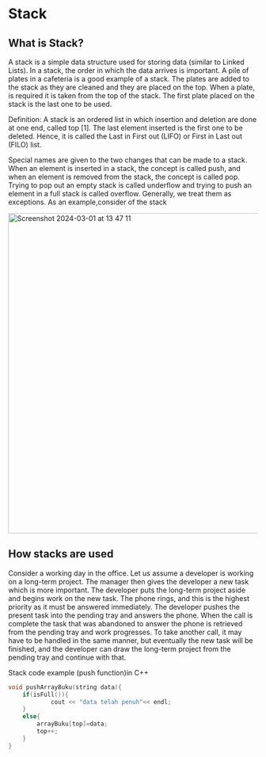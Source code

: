 # Stack
## What is Stack?
A stack is a simple data structure used for storing data (similar to Linked Lists). In a stack, the order in which the data arrives is important. A pile of plates in a cafeteria is a good example of a stack. The plates are added to the stack as they are cleaned and they are placed on the top. When a plate, is required it is taken from the top of the stack. The first plate placed on the stack is the last one to be used.

Definition: A stack is an ordered list in which insertion and deletion are done at one end, called top [1]. The last element inserted is the first one to be deleted. Hence, it is called the Last in First out (LIFO) or First in Last out (FILO) list.

Special names are given to the two changes that can be made to a stack. When an element is inserted in a stack, the concept is called push, and when an element is removed from the stack, the concept is called pop. Trying to pop out an empty stack is called underflow and trying to push an element in a full stack is called overflow. Generally, we treat them as exceptions. As an example,consider of the stack

<img width="647" alt="Screenshot 2024-03-01 at 13 47 11" src="https://github.com/afrizalamrustian/StackSession/assets/45628881/df859194-be46-49b0-bb0a-4827003e5711">

## How stacks are used
Consider a working day in the office. Let us assume a developer is working on a long-term project. The manager then gives the developer a new task which is more important. The developer puts the long-term project aside and begins work on the new task. The phone rings, and this is the highest priority as it must be answered immediately. The developer pushes the present task into the pending tray and answers the phone.
When the call is complete the task that was abandoned to answer the phone is retrieved from the pending tray and work progresses. To take another call, it may have to be handled in the same manner, but eventually the new task will be finished, and the developer can draw the long-term project from the pending tray and continue with that.

Stack code example (push function)in C++
```cpp
void pushArrayBuku(string data){
    if(isFull()){
            cout << "data telah penuh"<< endl;
    }
    else{
        arrayBuku[top]=data;
        top++;
    }
}
```
